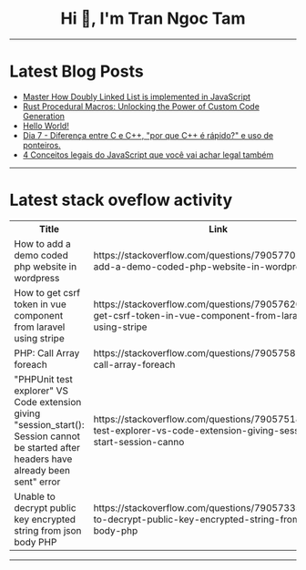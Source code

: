 <h1 align="center">Hi 👋, I'm Tran Ngoc Tam</h1>

---

# Latest Blog Posts 
<!-- BLOG-POST-LIST:START -->
- [Master How Doubly Linked List is implemented in JavaScript](https://dev.to/emmanuelayinde/master-how-doubly-linked-list-is-implemented-in-javascript-ogi)
- [Rust Procedural Macros: Unlocking the Power of Custom Code Generation](https://dev.to/benodiwal/rust-procedural-macros-unlocking-the-power-of-custom-code-generation-16po)
- [Hello World!](https://dev.to/charlottejdcb/hello-world-3joj)
- [Dia 7 - Diferença entre C e C++, &quot;por que C++ é rápido?&quot; e uso de ponteiros.](https://dev.to/matheusgb/dia-7-diferenca-entre-c-e-c-por-que-c-e-rapido-e-uso-de-ponteiros-3hb0)
- [4 Conceitos legais do JavaScript que você vai achar legal também](https://dev.to/leomarlinhares/4-conceitos-legais-do-javascript-que-voce-vai-achar-legal-tambem-40dp)
<!-- BLOG-POST-LIST:END -->

---

# Latest stack oveflow activity
<table>
  <tr><th>Title</th><th>Link</th></tr>
  <!-- STACKOVERFLOW:START --><tr><td>How to add a demo coded php website in wordpress</td><td>https://stackoverflow.com/questions/79057701/how-to-add-a-demo-coded-php-website-in-wordpress</td></tr><tr><td>How to get csrf token in vue component from laravel using stripe</td><td>https://stackoverflow.com/questions/79057620/how-to-get-csrf-token-in-vue-component-from-laravel-using-stripe</td></tr><tr><td>PHP: Call Array foreach</td><td>https://stackoverflow.com/questions/79057581/php-call-array-foreach</td></tr><tr><td>&quot;PHPUnit test explorer&quot; VS Code extension giving &quot;session_start&lpar;&rpar;: Session cannot be started after headers have already been sent&quot; error</td><td>https://stackoverflow.com/questions/79057518/phpunit-test-explorer-vs-code-extension-giving-session-start-session-canno</td></tr><tr><td>Unable to decrypt public key encrypted string from json body PHP</td><td>https://stackoverflow.com/questions/79057335/unable-to-decrypt-public-key-encrypted-string-from-json-body-php</td></tr><!-- STACKOVERFLOW:END -->
</table>

---


